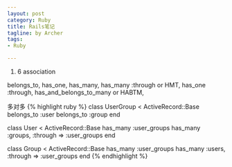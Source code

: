 ```yaml
---
layout: post
category: Ruby
title: Rails笔记
tagline: by Archer
tags:
- Ruby

---
```


1. 6 association

belongs_to,
has_one,
has_many,
has_many :through or HMT,
has_one :through,
has_and_belongs_to_many or HABTM,

多对多
{% highlight ruby %}
class UserGroup < ActiveRecord::Base
  belongs_to :user
  belongs_to :group
end

class User < ActiveRecord::Base
  has_many :user_groups
  has_many :groups, :through => :user_groups
end

class Group < ActiveRecord::Base
  has_many :user_groups
  has_many :users, :through => :user_groups
end
{% endhighlight %}
